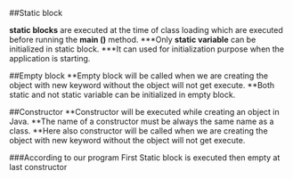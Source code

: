 ##Static block

**static blocks** are executed at the time of class loading which are executed before running the **main ()** method.
***Only **static variable** can be initialized in static block.
***It can used for initialization purpose when the application is starting.

##Empty block
**Empty block will be called when we are creating the object with new keyword without the object will not get execute. 
**Both static and not static variable can be initialized in empty block.

##Constructor
**Constructor will be executed while creating an object in Java.
**The name of a constructor must be always the same name as a class.
**Here also constructor will be called when we are creating the object with new keyword without the object will not get execute.

###According to our program 
First Static block is executed then empty at last constructor 